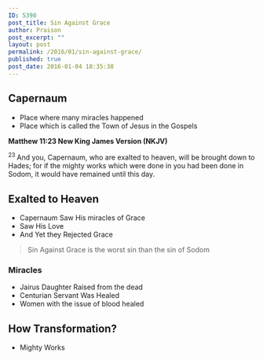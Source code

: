 ```yaml
---
ID: 5390
post_title: Sin Against Grace
author: Praison
post_excerpt: ""
layout: post
permalink: /2016/01/sin-against-grace/
published: true
post_date: 2016-01-04 18:35:38
---
```

<h2><strong>Capernaum</strong></h2>
<ul>
	<li>Place where many miracles happened</li>
	<li>Place which is called the Town of Jesus in the Gospels</li>
</ul>
<strong><span class="passage-display-bcv">Matthew 11:23
</span><span class="passage-display-version">New King James Version (NKJV)</span></strong>

<span id="en-NKJV-23483" class="text Matt-11-23"><sup class="versenum">23 </sup><span class="woj">And you, Capernaum, who are exalted to heaven, will be</span><span class="woj"> brought down to Hades; for if the mighty works which were done in you had been done in Sodom, it would have remained until this day.</span></span>
<h2><strong>Exalted to Heaven</strong></h2>
<ul>
	<li>Capernaum Saw His miracles of Grace</li>
	<li>Saw His Love</li>
	<li>And Yet they Rejected Grace</li>
</ul>
<blockquote>Sin Against Grace is the worst sin than the sin of Sodom</blockquote>
<h3><strong>Miracles</strong></h3>
<ul>
	<li>Jairus Daughter Raised from the dead</li>
	<li>Centurian Servant Was Healed</li>
	<li>Women with the issue of blood healed</li>
</ul>
<h2><strong>How Transformation?</strong></h2>
<ul>
	<li>Mighty Works</li>
</ul>